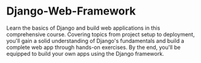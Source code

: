 # Django-Web-Framework
Learn the basics of Django and build web applications in this comprehensive course. Covering topics from project setup to deployment, you'll gain a solid understanding of Django's fundamentals and build a complete web app through hands-on exercises. By the end, you'll be equipped to build your own apps using the Django framework.
